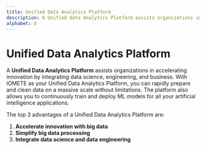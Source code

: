 ```yaml
---
title: Unified Data Analytics Platform
description: A Unified Data Analytics Platform assists organizations in accelerating innovation by integrating data science, engineering, and business. With IOMETE as your Unified Data Analytics Platform, you can rapidly prepare and clean data on a massive scale without limitations.
alphabet: U
---
```


# Unified Data Analytics Platform

A **Unified Data Analytics Platform** assists organizations in accelerating innovation by integrating data science, engineering, and business. With IOMETE as your Unified Data Analytics Platform, you can rapidly prepare and clean data on a massive scale without limitations. The platform also allows you to continuously train and deploy ML models for all your artificial intelligence applications.

The top 3 advantages of a Unified Data Analytics Platform are:

1.  **Accelerate innovation with big data**
2.  **Simplify big data processing**
3.  **Integrate data science and data engineering**
